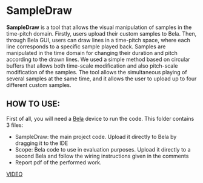 # SampleDraw
**SampleDraw** is  a tool that allows the visual manipulation of samples in the time-pitch domain. Firstly, users upload their custom samples to Bela. Then, through Bela GUI, users can draw lines in a time-pitch space, where each line corresponds to a specific sample played back. Samples are manipulated in the time domain for changing their duration and pitch according to the drawn lines. We used a simple method based on circular buffers that allows both time-scale modification and also pitch-scale modification of the samples. The tool allows the simultaneous playing of several samples at the same time, and it allows the user to upload up to four different custom samples.

## HOW TO USE:
First of all, you will need a [Bela](https://bela.io/) device to run the code. 
This folder contains 3 files:

- SampleDraw: the main project code. Upload it directly to Bela by dragging it to the IDE
- Scope: Bela code to use in evaluation purposes. Upload it directly to a second Bela and follow the wiring instructions given in the comments
- Report pdf of the performed work. 


[VIDEO](https://youtu.be/rYJYrSkfZ-g)
